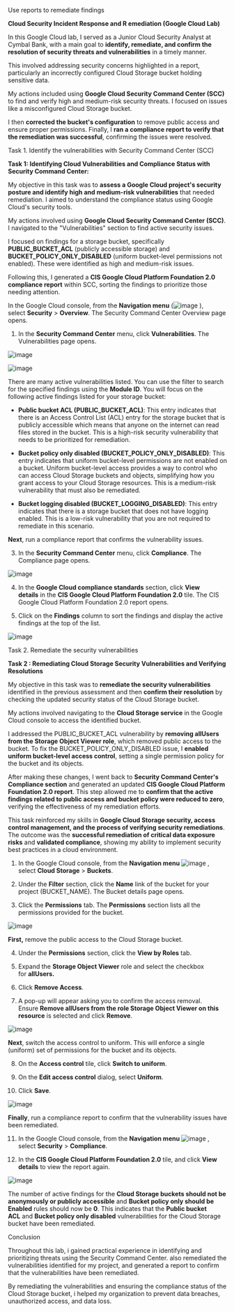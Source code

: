 Use reports to remediate findings

**Cloud Security Incident Response and R emediation (Google Cloud Lab)**

In this Google Cloud lab, I served as a Junior Cloud Security Analyst at
Cymbal Bank, with a main goal to **identify, remediate, and confirm the
resolution of security threats and vulnerabilities** in a timely manner.

This involved addressing security concerns highlighted in a report,
particularly an incorrectly configured Cloud Storage bucket holding
sensitive data.

My actions included using **Google Cloud Security Command Center (SCC)**
to find and verify high and medium-risk security threats. I focused on
issues like a misconfigured Cloud Storage bucket.

I then **corrected the bucket\'s configuration** to remove public access
and ensure proper permissions. Finally, I **ran a compliance report to
verify that the remediation was successful**, confirming the issues were
resolved.

Task 1. Identify the vulnerabilities with Security Command Center (SCC)

**Task 1: Identifying Cloud Vulnerabilities and Compliance Status with
Security Command Center:**

My objective in this task was to **assess a Google Cloud project\'s
security posture and identify high and medium-risk vulnerabilities**
that needed remediation. I aimed to understand the compliance status
using Google Cloud\'s security tools.

My actions involved using **Google Cloud Security Command Center
(SCC)**. I navigated to the \"Vulnerabilities\" section to find active
security issues.

I focused on findings for a storage bucket, specifically
**PUBLIC_BUCKET_ACL** (publicly accessible storage) and
**BUCKET_POLICY_ONLY_DISABLED** (uniform bucket-level permissions not
enabled). These were identified as high and medium-risk issues.

Following this, I generated a **CIS Google Cloud Platform Foundation 2.0
compliance report** within SCC, sorting the findings to prioritize those
needing attention.

In the Google Cloud console, from the **Navigation menu** (![image](https://github.com/user-attachments/assets/a4706faa-1f08-4049-8022-0b3051471104)
), select **Security** \> **Overview**.
The Security Command Center Overview page opens.

1.  In the **Security Command Center** menu, click **Vulnerabilities**.
    The Vulnerabilities page opens.
    
![image](https://github.com/user-attachments/assets/afa3c687-1ab0-4885-af3a-e5e37be7bc80)


![image](https://github.com/user-attachments/assets/f828489a-3cbc-45d6-aff9-9a23edbb8d32)


There are many active vulnerabilities listed. You can use the filter to
search for the specified findings using the **Module ID**. You will
focus on the following active findings listed for your storage bucket:

- **Public bucket ACL (PUBLIC_BUCKET_ACL)**: This entry indicates that
  there is an Access Control List (ACL) entry for the storage bucket
  that is publicly accessible which means that anyone on the internet
  can read files stored in the bucket. This is a high-risk security
  vulnerability that needs to be prioritized for remediation.

- **Bucket policy only disabled (BUCKET_POLICY_ONLY_DISABLED)**: This
  entry indicates that uniform bucket-level permissions are not enabled
  on a bucket. Uniform bucket-level access provides a way to control who
  can access Cloud Storage buckets and objects, simplifying how you
  grant access to your Cloud Storage resources. This is a medium-risk
  vulnerability that must also be remediated.

- **Bucket logging disabled (BUCKET_LOGGING_DISABLED)**: This entry
  indicates that there is a storage bucket that does not have logging
  enabled. This is a low-risk vulnerability that you are not required to
  remediate in this scenario.

**Next**, run a compliance report that confirms the vulnerability
issues.

3.  In the **Security Command Center** menu, click **Compliance**. The
    Compliance page opens.

![image](https://github.com/user-attachments/assets/243c852c-a805-49e4-88da-7445f2cb245d)


4.  In the **Google Cloud compliance standards** section, click **View
    details** in the **CIS Google Cloud Platform Foundation 2.0** tile.
    The CIS Google Cloud Platform Foundation 2.0 report opens.

5.  Click on the **Findings** column to sort the findings and display
    the active findings at the top of the list.

![image](https://github.com/user-attachments/assets/e76d62c0-da0e-41ab-94ad-a0ac17e6b20e)


Task 2. Remediate the security vulnerabilities

**Task 2 : Remediating Cloud Storage Security Vulnerabilities and
Verifying Resolutions**

My objective in this task was to **remediate the security
vulnerabilities** identified in the previous assessment and then
**confirm their resolution** by checking the updated security status of
the Cloud Storage bucket.

My actions involved navigating to the **Cloud Storage service** in the
Google Cloud console to access the identified bucket.

I addressed the PUBLIC_BUCKET_ACL vulnerability by **removing allUsers
from the Storage Object Viewer role**, which removed public access to
the bucket. To fix the BUCKET_POLICY_ONLY_DISABLED issue, I **enabled
uniform bucket-level access control**, setting a single permission
policy for the bucket and its objects.

After making these changes, I went back to **Security Command Center\'s
Compliance section** and generated an updated **CIS Google Cloud
Platform Foundation 2.0 report**. This step allowed me to **confirm that
the active findings related to public access and bucket policy were
reduced to zero**, verifying the effectiveness of my remediation
efforts.

This task reinforced my skills in **Google Cloud Storage security,
access control management, and the process of verifying security
remediations**. The outcome was the **successful remediation of critical
data exposure risks** and **validated compliance**, showing my ability
to implement security best practices in a cloud environment.

1.  In the Google Cloud console, from the **Navigation
    menu** ![image](https://github.com/user-attachments/assets/5180f12c-af4b-4322-ac8a-5637e9270889)
, select **Cloud
    Storage** \> **Buckets**.

2.  Under the **Filter** section, click the **Name** link of the bucket
    for your project (BUCKET_NAME). The Bucket details page opens.

3.  Click the **Permissions** tab. The **Permissions** section lists all
    the permissions provided for the bucket.

![image](https://github.com/user-attachments/assets/02abd4e0-1dd3-460b-8d82-71f563e3313f)


**First,** remove the public access to the Cloud Storage bucket.

4.  Under the **Permissions** section, click the **View by Roles** tab.

5.  Expand the **Storage Object Viewer** role and select the checkbox
    for **allUsers.**

6.  Click **Remove Access**.

7.  A pop-up will appear asking you to confirm the access removal.
    Ensure **Remove allUsers from the role Storage Object Viewer on this
    resource** is selected and click **Remove**.

![image](https://github.com/user-attachments/assets/0af8ae7c-4a88-47ff-b3b6-fc4bc07e0bc9)


**Next**, switch the access control to uniform. This will enforce a
single (uniform) set of permissions for the bucket and its objects.

8.  On the **Access control** tile, click **Switch to uniform**.

9.  On the **Edit access control** dialog, select **Uniform**.

10. Click **Save**.

![image](https://github.com/user-attachments/assets/5bdd9434-b821-4258-9b36-d6c1d0563e83)


**Finally**, run a compliance report to confirm that the vulnerability
issues have been remediated.

11. In the Google Cloud console, from the **Navigation
    menu** ![image](https://github.com/user-attachments/assets/f542fe9b-740e-4a7d-9f01-8594fb68c40d)
,
    select **Security** \> **Compliance**.

12. In the **CIS Google Cloud Platform Foundation 2.0** tile, and
    click **View details** to view the report again.

![image](https://github.com/user-attachments/assets/e9b2ba36-ea4f-4dc2-914d-c7f7d52eeb9d)


The number of active findings for the **Cloud Storage buckets should not
be anonymously or publicly accessible** and **Bucket policy only should
be Enabled** rules should now be **0**. This indicates that the **Public
bucket ACL** and **Bucket policy only disabled** vulnerabilities for the
Cloud Storage bucket have been remediated.

Conclusion

Throughout this lab, i gained practical experience in identifying and
prioritizing threats using the Security Command Center. also remediated
the vulnerabilities identified for my project, and generated a report to
confirm that the vulnerabilities have been remediated.

By remediating the vulnerabilities and ensuring the compliance status of
the Cloud Storage bucket, i helped my organization to prevent data
breaches, unauthorized access, and data loss.
